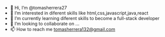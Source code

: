 - 👋 Hi, I’m @tomasherrera27
- 👀 I’m interested in diferent skills like html,css,javascript,java,react
- 🌱 I’m currently learning diferent skills to become a full-stack developer
- 💞️ I’m looking to collaborate on ...
- 📫 How to reach me tomasherrera132@gmail.com

<!---
tomasherrera27/tomasherrera27 is a ✨ special ✨ repository because its `README.md` (this file) appears on your GitHub profile.
You can click the Preview link to take a look at your changes.
--->
